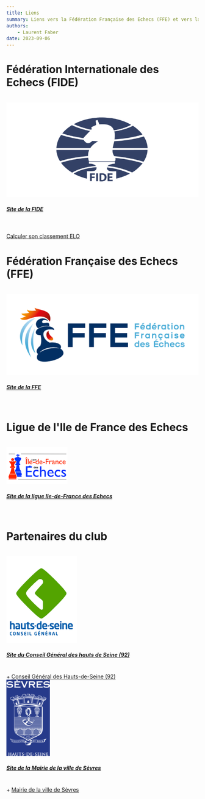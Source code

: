 ```yaml
---
title: Liens
summary: Liens vers la Fédération Française des Echecs (FFE) et vers la Fédération Internationale (FIDE).
authors:
    - Laurent Faber
date: 2023-09-06
---
```

# Fédération Internationale des Echecs (FIDE)
<br/>

<div class="card text-bg-dark">
  <a href="http://www.fide.com/"><img src="./../img/liens/fide_logo.png" class="card-img" alt="Logo de la Fédération Internationale des Echecs">
  <div class="card-img-overlay">
    <h5 class="card-title">Site de la FIDE</h5>
  </div>
</a>
</div>
<br/>

<a href="https://ratings.fide.com/calculators.phtml">Calculer son classement ELO</a>
<br/>

# Fédération Française des Echecs (FFE)
<br/>

<div class="card text-bg-dark">
  <a href="http://www.echecs.asso.fr/"><img src="./../img/liens/logoFFE.png" class="card-img" alt="Logo de la Fédération Française des Echecs">
  <div class="card-img-overlay">
    <h5 class="card-title">Site de la FFE</h5>
  </div>
</a>
</div>
<br/>

# Ligue de l'Ile de France des Echecs
<br/>

<div class="card text-bg-dark">
  <a href="http://www.idf-echecs.com/"><img src="./../img/liens/ligue_idf_logo.png" class="card-img" alt="Logo de la ligue Ile-de-France des Echecs">
  <div class="card-img-overlay">
    <h5 class="card-title">Site de la ligue Ile-de-France des Echecs</h5>
  </div>
</a>
</div>

<br/>

# Partenaires du club
<br/>

<div class="card text-bg-dark">
  <a href="https://www.hauts-de-seine.fr/"><img src="./../img/liens/logo-hauts-de-seine.jpg" class="card-img" alt="Logo du Conseil Général des hauts de Seine (92)">
  <div class="card-img-overlay">
    <h5 class="card-title">Site du Conseil Général des hauts de Seine (92)</h5>
  </div>
</a>
</div>

<br/>
+ <a href="https://www.hauts-de-seine.fr/">Conseil Général des Hauts-de-Seine (92)</a>
<br/>

<div class="card text-bg-dark">
  <a href="https://www.sevres.fr/"><img src="./../img/liens/logo-sevres.png" class="card-img" alt="Logo de la Mairie de la ville de Sèvres">
  <div class="card-img-overlay">
    <h5 class="card-title">Site de la Mairie de la ville de Sèvres</h5>
  </div>
</a>
</div>

<br/>
+ <a href="https://www.sevres.fr/">Mairie de la ville de Sèvres</a>
